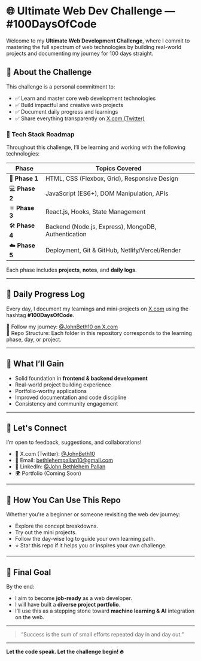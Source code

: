 # 🌐 Ultimate Web Dev Challenge — #100DaysOfCode

Welcome to my **Ultimate Web Development Challenge**, where I commit to mastering the full spectrum of web technologies by building real-world projects and documenting my journey for 100 days straight.

## 🚀 About the Challenge

This challenge is a personal commitment to:
- ✅ Learn and master core web development technologies
- ✅ Build impactful and creative web projects
- ✅ Document daily progress and learnings
- ✅ Share everything transparently on [X.com (Twitter)](https://x.com/JohnBeth10)

### 🔧 Tech Stack Roadmap
Throughout this challenge, I’ll be learning and working with the following technologies:

| Phase        | Topics Covered                                         |
| ------------ | ------------------------------------------------------ |
| 📘 **Phase 1** | HTML, CSS (Flexbox, Grid), Responsive Design         |
| 💻 **Phase 2** | JavaScript (ES6+), DOM Manipulation, APIs            |
| ⚛️ **Phase 3** | React.js, Hooks, State Management                     |
| 🛠️ **Phase 4** | Backend (Node.js, Express), MongoDB, Authentication  |
| ☁️ **Phase 5** | Deployment, Git & GitHub, Netlify/Vercel/Render      |

Each phase includes **projects**, **notes**, and **daily logs**.

---

## 📅 Daily Progress Log

Every day, I document my learnings and mini-projects on [X.com](https://x.com/JohnBeth10) using the hashtag **#100DaysOfCode**.

🔗 Follow my journey: [@JohnBeth10 on X.com](https://x.com/JohnBeth10)  
📂 Repo Structure: Each folder in this repository corresponds to the learning phase, day, or project.

---

## 🧠 What I’ll Gain

- Solid foundation in **frontend & backend development**
- Real-world project building experience
- Portfolio-worthy applications
- Improved documentation and code discipline
- Consistency and community engagement

---

## 🌟 Let's Connect

I’m open to feedback, suggestions, and collaborations!

- 💬 X.com (Twitter): [@JohnBeth10](https://x.com/JohnBeth10)
- 📧 Email: bethlehempallan10@gmail.com
- 📧 LinkedIn: [@John Bethlehem Pallan](https://www.linkedin.com/in/johnbethlehempallan/)
- 🌍 Portfolio (Coming Soon)


---

## 📌 How You Can Use This Repo

Whether you're a beginner or someone revisiting the web dev journey:
- Explore the concept breakdowns.
- Try out the mini projects.
- Follow the day-wise log to guide your own learning path.
- ⭐ Star this repo if it helps you or inspires your own challenge.

---

## 🏁 Final Goal

By the end:
- I aim to become **job-ready** as a web developer.
- I will have built a **diverse project portfolio**.
- I’ll use this as a stepping stone toward **machine learning & AI** integration on the web.

---

> “Success is the sum of small efforts repeated day in and day out.”

---

**Let the code speak. Let the challenge begin! 🔥**


